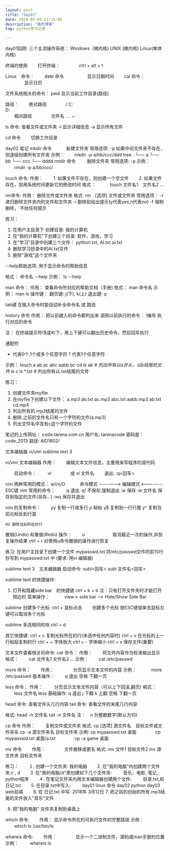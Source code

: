 ```yaml
---
layout: post
title: "day01"
date: 2018-03-09 11:15:06
description: "我的博客"
tag: python学习记录

---
```


day01回顾:
三个主流操作系统：
  Windows（微内核)
  UNIX (微内核)
  Linux(单体内核)

终端的使用
　　打开终端：
　　　　ctrl + alt + t

Linux　命令：
　　date 命令
　　　　　显示日期时间
　　cal 命令：
　　　　 显示日历

文件系统相关的命令：
  pwd 显示当前工作目录(路径)

路径：
　　绝对路径
　　　　/
    C:\
    D:\
　　相对路径
　　　　文件名
    .
    ..
    ~

ls 命令:
   查看文件或文件夹
   -l 显示详细信息
   -a 显示所有文件

cd 命令
　　切换工作目录


day02 笔记
mkdir 命令
　　　新建文件夹
常用选项:
  -p 如果中间文件夹不存在，则逐级创建所有文件夹
示例：
　　mkdir -p a/bb/ccc/ddd
  tree
.
└── a
    └── bb
        └── ccc
            └── dddd
rmdir 命令
　　 删除文件夹
常用选项:
  -p 
示例：
　　rmdir -p a/bb/ccc/

touch 命令:
作用：
　　1. 如果文件不存在，则创建一个空文件
　　2. 如果文件存在，则用系统时间更新它的修改时间
格式：
　　　touch 文件名1　文件名2 ...

rm命令:
作用：
   删除文件或文件夹
格式:
  rm　[选项] 文件或文件夹
常用选项：
  -r 递归删除文件夹内的文件和文件夹
  -i 删除前给出提示(y代表yes,n代表no)
  -f 强制删除， 不给任何提示

练习：
  1. 在用户主目录下 创建目录: 我的计算机
  2. 在"我的计算机"下创建三个目录: 软件，游戏，学习
  3. 在"学习"目录中创建三个文件： python.txt, AI.txt ai.txt
  4. 删除学习目录中的AI.txt文件
  5. 删除"游戏"这个文件夹


--help帮助选项:
  用于显示命令的帮助信息

格式：
  命令名 --help
示例：
  ls --help



man 命令：
  作用：
    查看命令所对应的帮助文档（手册)
  格式：
    man 命令名
  示例：
    man ls
  操作键：
    翻页键: j(下), k(上)
    退出键: q

tab键
  在输入命令时能自动补全命令名 或 路径 


history 命令
  作用：
    把以前键入的命令都列出来
调用以前执行的命令：
  !编号 执行对应的命令

注：
  在终端提示符($或#)下，用上下键可以翻出历史命令，然后回车执行






通配符
  *  代表0个,1个或多个任意字符
  ?  代表1个任意字符

示例：
  touch a ab ac abc aabb bc cd
  ls a*b  # 列出所有以a开头，以b结尾的文件
  ls c*
  ls *.txt   # 列出所有以.txt结尾的文件


练习：
1. 创建文件夹myfile
2. 在myfile下创建以下文件：
  a.mp3 ab.txt ac.mp3 abc.txt aabb.mp3
  ab.txt cd.mp4
3. 列出所有的.mp3结尾的文件
4. 删除.之前的文件名只有一个字符的文件(a.mp3)
5. 列出文件名中含有c这个字符的文件



笔记的上传网址：
code.tarena.com.cn
用户名: tarenacode
密码是：code_2013
路径: AID1802/



文本编辑器
  vi/vim
  sublime text 3

vi/vim 文本编辑器
  作用：
  　　编辑文本文件信息，主要用来写程序的源代码

　　启动命令：
　　  vi
　　　　或
    vi 文件名
　　退出:
    :q<回车>

  vim 两种常用的模式：
              a/i/o/O
  　　　命令模式  -------->    编辑模式
              <--------
                ESC键
  vim 常用的命令：
  　　:q        退出
    :q!       不保存,强制退出
    :w        保存
    :w 文件名  保存到指定的文件(另存...)
    :wq       保存并退出

  vim 的复制命令：
  　　yy 复制一行或多行
    p  粘帖
    y$ 复制到一行行尾
    y^ 复制当前光标处到行首

    dd 删除当标所在的行

  撤销(Undo) 和重做(Redo) 操作：
  　　u  　　　　　　取消最近一次的操作,并恢复操作结果
    ctrl + r 对使用u命令撤销的操作进行恢复

练习:
  在用户主目录下创建一个文件 mypasswd.txt
  将/etc/passwd文件的前10行抄写到 mypasswd.txt 中
  (要求: 用vi 编辑器)


sublime text 3　文本编辑器
  启动命令:
    subl<回车>
    subl 文件名<回车>

sublime text 的快捷操作:
  1. 打开和隐藏side bar　的快捷键
    ctrl + k + b
       注：只有打开文件夹时才能打开侧边栏
    菜单操作：
    　　　view-> side bar --> Hide/Show Side Bar   

sublime 创建多个光标:
  ctrl + 鼠标点击  　　创建多个光标
  按ESC键或单击鼠标左键可以取消多个光标

sublime 多选相同的块
  ctrl + d

其它快捷键:
   ctrl + c 复制光标所在的行(未选中任何内容时)
   ctrl + v 在光标的上一行粘贴复制的行
   ctrl + + 字体放大
   ctrl + - 字体缩小
   ctrl + s 保存文件(重要)

文本文件查看相关的命令:
cat 命令：
  作用：
  　　将文件内容作为标准输出显示
  格式：
  　　cat 文件名1 文件名2 ...
  示例：
  　　cat /etc/passwd

more 命令：
　　作用：
　　　　分页显示文本文件的内容
  示例：
  　　　more /etc/passwd
  基本操作：
  　　q    退出
    空格 下翻一页

less 命令：
  作用：
　　  分页显示文本文件内容（可以上下回滚,翻页)
  格式：
  　　less 文件名
  less 基础操作:
    q    退出
    j    下翻
    k    上翻
    空格 下翻一页

head 命令:
  查看文件头几行内容
tail 命令:
  查看文件的末尾几行内容

格式:
   head -n 文件名
   tail -n 文件名
   注：　n 为整数数字(默认为10)


cp 命令
  作用：
  　　复制文件或文件夹
  格式:
    cp [选项] 源文件名　目标文件或文件夹名
    cp -a 源文件夹名 目标文件夹
  示例:
    cp mypasswd.txt 桌面
　　　　cp mypasswd.txt 桌面/a.txt
　　　　cp -a game 桌面

mv 命令
　　作用：
　　　　文件搬移或更名
  格式:
    mv 文件1 目标文件2
    mv 源文件夹 目标文件夹

练习：
　　１. 创建一个文件夹: 我的电脑
　　2. 在"我的电脑"内创建两个文件夹:c , d
　　3. 在"我的电脑/d"里创建如下几个文件夹:
　　      音乐，电影, 笔记, python程序
　　４. 在笔记文件夹内用文本编辑器创建两个文件:
　　      目录.txt,和　日记.txt
　　5. 在目录.txt中写入:
　　    day01 linux 命令
      day02 python
      day03 web前端
　　6.  在 日记.txt 中写:
      2018年 3月12日 
  7. 把之前的创始的所有.mp3结尾的文件放入"音乐"文件

  8. 把"我的电脑" 文件夹复制到桌面上

which 命令:
　　作用：
    显示命令所在的可执行文件的完整路径
  示例：
  　　which ls
    /usr/bin/ls

whereis 命令:
　　作用：
　　　　显示一个二进制文件，源码或man手册的位置
  示例：
　　  whereis ls



